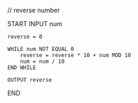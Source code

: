 // reverse number 

START 
    INPUT num

    reverse = 0

    WHILE num NOT EQUAL 0
        reverse = reverse * 10 + num MOD 10
        num = num / 10
    END WHILE 

    OUTPUT reverse 
END 